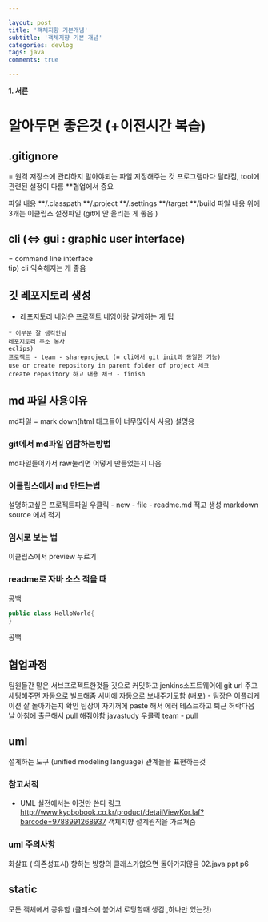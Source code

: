 ```yaml
---

layout: post
title: '객체지향 기본개념'
subtitle: '객체지향 기본 개념'
categories: devlog
tags: java
comments: true

---
```


**1. 서론**

# 알아두면 좋은것 (+이전시간 복습)

 ## .gitignore
 = 원격 저장소에 관리하지 말아야되는 파일 지정해주는 것
 프로그램마다 달라짐, tool에 관련된 설정이 다름 **협업에서 중요
 
파일 내용
**/.classpath
**/.project
**/.settings
**/target
**/build
파일 내용 위에 3개는 이클립스 설정파일 (git에 안 올리는 게 좋음 )

## cli (<=> gui : graphic user interface)
= command line interface  
 tip) cli 익숙해지는 게 좋음

## 깃 레포지토리 생성
- 레포지토리 네임은 프로젝트 
네임이랑 같게하는 게 팁

```
* 이부분 잘 생각안남 
레포지토리 주소 복사  
eclips)
프로젝트 - team - shareproject (= cli에서 git init과 동일한 기능)
use or create repository in parent folder of project 체크
create repository 하고 내용 체크 - finish
```
## md 파일 사용이유
md파일 = mark down(html 태그들이 너무많아서 사용)
설명용

### git에서 md파일 염탐하는방법
 md파일들어가서 raw눌리면 어떻게 만들었는지 나옴

### 이클립스에서 md 만드는법
설명하고싶은 프로젝트파일 우클릭 - new - file - readme.md 적고 생성
markdown source 에서 적기

### 임시로 보는 법
이클립스에서 preview 누르기

### readme로 자바 소스 적을 때
공백
```java
public class HelloWorld{
}
```
공백 

## 협업과정
팀원들간 맡은 서브프로젝트한것들 깃으로  커밋하고 jenkins소프트웨어에 git url 주고 세팅해주면 자동으로 빌드해줌
서버에 자동으로 보내주기도함 (배포) - 팀장은 어플리케이션 잘 돌아가는지 확인
팀장이 자기꺼에 paste 해서 에러 테스트하고 퇴근 허락다음날
아침에 출근해서 pull 해줘야함
javastudy 우클릭 team - pull

## uml
설계하는 도구 (unified modeling language)
관계들을 표현하는것

### 참고서적
* UML 실전에서는 이것만 쓴다 
링크 http://www.kyobobook.co.kr/product/detailViewKor.laf?barcode=9788991268937
객체지향 설계원칙을 가르쳐줌 

### uml 주의사항 
화살표 ( 의존성표시) 향하는 방향의 클래스가없으면 돌아가지않음 02.java ppt p6

## static
모든 객체에서 공유함 (클래스에 붙어서 로딩할때 생김 ,하나만 있는것)
